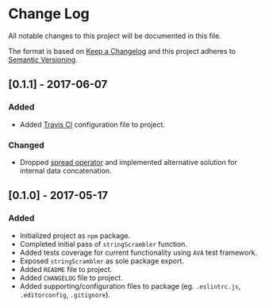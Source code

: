 # Change Log
All notable changes to this project will be documented in this file.

The format is based on [Keep a Changelog](http://keepachangelog.com/) and this project adheres to [Semantic Versioning](http://semver.org/).

## [0.1.1] - 2017-06-07
### Added
- Added [Travis CI](https://travis-ci.org/) configuration file to project.

### Changed
- Dropped [spread operator](https://developer.mozilla.org/en/docs/Web/JavaScript/Reference/Operators/Spread_operator) and implemented alternative solution for internal data concatenation.

## [0.1.0] - 2017-05-17
### Added
- Initialized project as `npm` package.
- Completed initial pass of `stringScrambler` function.
- Added tests coverage for current functionality using `AVA` test framework. 
- Exposed `stringScrambler` as sole package export.
- Added `README` file to project.
- Added `CHANGELOG` file to project.
- Added supporting/configuration files to package (eg. `.eslintrc.js`, `.editorconfig`, `.gitignore`).
